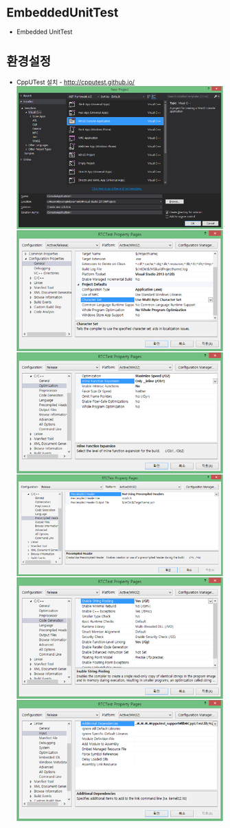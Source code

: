 # EmbeddedUnitTest
* Embedded UnitTest 

# 환경설정
* CppUTest 설치 - http://cpputest.github.io/
![VS설정 01](/VS_SetupHelp/01.png)
![VS설정 02](/VS_SetupHelp/02.png)
![VS설정 03](/VS_SetupHelp/03.png)
![VS설정 04](/VS_SetupHelp/03_1.png)
![VS설정 05](/VS_SetupHelp/04.png)
![VS설정 06](/VS_SetupHelp/05.png)
